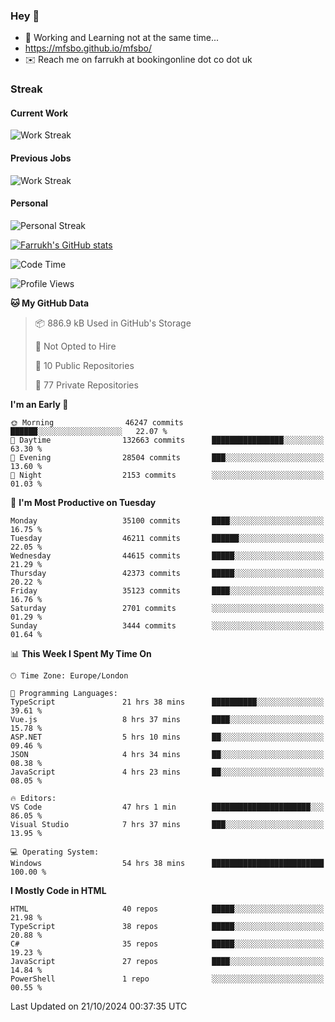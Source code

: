 ### Hey 👋

- 🏃 Working and Learning not at the same time...
- https://mfsbo.github.io/mfsbo/
- ✉️ Reach me on farrukh at bookingonline dot co dot uk

### Streak
#### Current Work
![Work Streak](https://streak-stats.demolab.com/?user=mfsbo)
#### Previous Jobs
![Work Streak](https://streak-stats.demolab.com/?user=farrukhcw)
#### Personal
![Personal Streak](https://streak-stats.demolab.com/?user=farrukhsubhani)

[![Farrukh's GitHub stats](https://github-readme-stats.vercel.app/api?username=mfsbo&hide=stars&count_private=true)](https://github.com/mfsbo/)

<!--START_SECTION:waka-->
![Code Time](http://img.shields.io/badge/Code%20Time-826%20hrs%2051%20mins-blue)

![Profile Views](http://img.shields.io/badge/Profile%20Views-3-blue)

**🐱 My GitHub Data** 

> 📦 886.9 kB Used in GitHub's Storage 
 > 
> 🚫 Not Opted to Hire
 > 
> 📜 10 Public Repositories 
 > 
> 🔑 77 Private Repositories 
 > 
**I'm an Early 🐤** 

```text
🌞 Morning                46247 commits       ██████░░░░░░░░░░░░░░░░░░░   22.07 % 
🌆 Daytime                132663 commits      ████████████████░░░░░░░░░   63.30 % 
🌃 Evening                28504 commits       ███░░░░░░░░░░░░░░░░░░░░░░   13.60 % 
🌙 Night                  2153 commits        ░░░░░░░░░░░░░░░░░░░░░░░░░   01.03 % 
```
📅 **I'm Most Productive on Tuesday** 

```text
Monday                   35100 commits       ████░░░░░░░░░░░░░░░░░░░░░   16.75 % 
Tuesday                  46211 commits       ██████░░░░░░░░░░░░░░░░░░░   22.05 % 
Wednesday                44615 commits       █████░░░░░░░░░░░░░░░░░░░░   21.29 % 
Thursday                 42373 commits       █████░░░░░░░░░░░░░░░░░░░░   20.22 % 
Friday                   35123 commits       ████░░░░░░░░░░░░░░░░░░░░░   16.76 % 
Saturday                 2701 commits        ░░░░░░░░░░░░░░░░░░░░░░░░░   01.29 % 
Sunday                   3444 commits        ░░░░░░░░░░░░░░░░░░░░░░░░░   01.64 % 
```


📊 **This Week I Spent My Time On** 

```text
🕑︎ Time Zone: Europe/London

💬 Programming Languages: 
TypeScript               21 hrs 38 mins      ██████████░░░░░░░░░░░░░░░   39.61 % 
Vue.js                   8 hrs 37 mins       ████░░░░░░░░░░░░░░░░░░░░░   15.78 % 
ASP.NET                  5 hrs 10 mins       ██░░░░░░░░░░░░░░░░░░░░░░░   09.46 % 
JSON                     4 hrs 34 mins       ██░░░░░░░░░░░░░░░░░░░░░░░   08.38 % 
JavaScript               4 hrs 23 mins       ██░░░░░░░░░░░░░░░░░░░░░░░   08.05 % 

🔥 Editors: 
VS Code                  47 hrs 1 min        ██████████████████████░░░   86.05 % 
Visual Studio            7 hrs 37 mins       ███░░░░░░░░░░░░░░░░░░░░░░   13.95 % 

💻 Operating System: 
Windows                  54 hrs 38 mins      █████████████████████████   100.00 % 
```

**I Mostly Code in HTML** 

```text
HTML                     40 repos            █████░░░░░░░░░░░░░░░░░░░░   21.98 % 
TypeScript               38 repos            █████░░░░░░░░░░░░░░░░░░░░   20.88 % 
C#                       35 repos            █████░░░░░░░░░░░░░░░░░░░░   19.23 % 
JavaScript               27 repos            ████░░░░░░░░░░░░░░░░░░░░░   14.84 % 
PowerShell               1 repo              ░░░░░░░░░░░░░░░░░░░░░░░░░   00.55 % 
```




 Last Updated on 21/10/2024 00:37:35 UTC
<!--END_SECTION:waka-->
<!--
**mfsbo/mfsbo** is a ✨ _special_ ✨ repository because its `README.md` (this file) appears on your GitHub profile.

Here are some ideas to get you started:

- 🔭 I’m currently working on ...
- 🌱 I’m currently learning ...
- 👯 I’m looking to collaborate on ...
- 🤔 I’m looking for help with ...
- 💬 Ask me about ...
- 📫 How to reach me: ...
- 😄 Pronouns: ...
- ⚡ Fun fact: ...
-->
